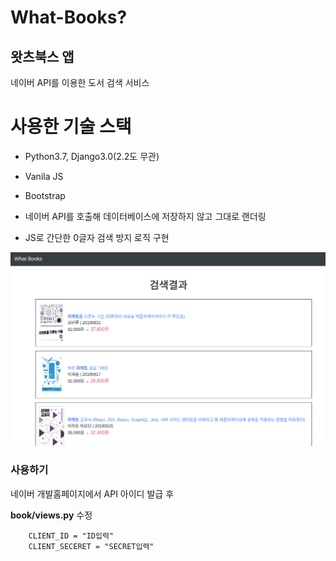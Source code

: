# What-Books?

## 왓츠북스 앱
네이버 API를 이용한 도서 검색 서비스

# 사용한 기술 스택
+ Python3.7, Django3.0(2.2도 무관)
+ Vanila JS
+ Bootstrap

+ 네이버 API를 호출해 데이터베이스에 저장하지 않고 그대로 랜더링
+ JS로 간단한 0글자 검색 방지 로직 구현


![프로젝트이미지](./whatbooks.png)


### 사용하기
네이버 개발홈페이지에서 API 아이디 발급 후 

__book/views.py__ 수정

        CLIENT_ID = "ID입력"
        CLIENT_SECERET = "SECRET입력"



